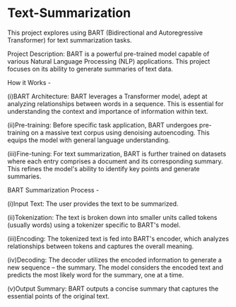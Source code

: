 # Text-Summarization

This project explores using BART (Bidirectional and Autoregressive Transformer) for text summarization tasks.

Project Description:
BART is a powerful pre-trained model capable of various Natural Language Processing (NLP) applications. This project focuses on its ability to generate summaries of text data.


How it Works -

(i)BART Architecture: BART leverages a Transformer model, adept at analyzing relationships between words in a sequence. This is essential for understanding the context and importance of information within text.

(ii)Pre-training: Before specific task application, BART undergoes pre-training on a massive text corpus using denoising autoencoding. This equips the model with general language understanding.

(iii)Fine-tuning: For text summarization, BART is further trained on datasets where each entry comprises a document and its corresponding summary. This refines the model's ability to identify key points and generate summaries.



BART Summarization Process - 

(i)Input Text: The user provides the text to be summarized.

(ii)Tokenization: The text is broken down into smaller units called tokens (usually words) using a tokenizer specific to BART's model.

(iii)Encoding: The tokenized text is fed into BART's encoder, which analyzes relationships between tokens and captures the overall meaning.

(iv)Decoding: The decoder utilizes the encoded information to generate a new sequence – the summary. The model considers the encoded text and predicts the most likely word for the summary, one at a time.

(v)Output Summary: BART outputs a concise summary that captures the essential points of the original text.
